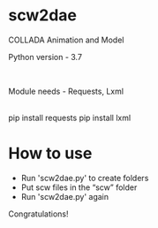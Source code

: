 # scw2dae
COLLADA Animation and Model

<p>Python version - 3.7</p> <br/>
<p>Module needs - Requests, Lxml</p> <br/>
pip install requests
pip install lxml

# How to use
- Run 'scw2dae.py' to create folders
- Put scw files in the “scw” folder
- Run 'scw2dae.py' again

<P> Congratulations! </ P>
